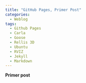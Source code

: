 ```yaml
---
title: "GitHub Pages, Primer Post"
categories:
  - Weblog
tags:
  - Github Pages
  - Carla
  - Goose
  - Rellis 3D
  - Ubuntu
  - RVIZ
  - Jekyll
  - Markdown
---
```


**Primer post**


